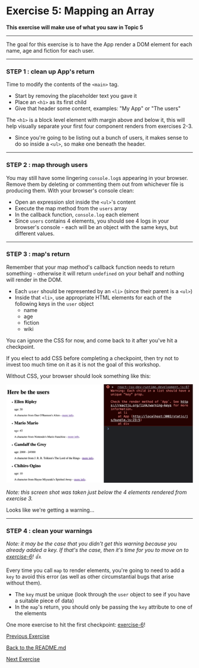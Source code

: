 # Exercise 5: Mapping an Array

**This exercise will make use of what you saw in Topic 5**

---

The goal for this exercise is to have the App render a DOM element for each name, age and fiction for each user.

---

### **STEP 1** : clean up App's return

Time to modify the contents of the `<main>` tag.

- Start by removing the placeholder text you gave it
- Place an `<h1>` as its first child
- Give that header some content, examples: "My App" or "The users"

The `<h1>` is a block level element with margin above and below it, this will help visually separate your first four component renders from exercises 2-3.

- Since you're going to be listing out a bunch of users, it makes sense to do so inside a `<ul>`, so make one beneath the header.

---

### **STEP 2** : map through users

You may still have some lingering `console.log`s appearing in your browser. Remove them by deleting or commenting them out from whichever file is producing them. With your browser's console clean:

- Open an expression slot inside the `<ul>`'s content
- Execute the map method from the `users` array
- In the callback function, `console.log` each element
- Since `users` contains 4 elements, you should see 4 logs in your browser's console - each will be an object with the same keys, but different values.

---

### **STEP 3** : map's return

Remember that your map method's callback function needs to return something - otherwise it will return `undefined` on your behalf and nothing will render in the DOM.

- Each `user` should be represented by an `<li>` (since their parent is a `<ul>`)
- Inside that `<li>`, use appropriate HTML elements for each of the following keys in the `user` object
  - name
  - age
  - fiction
  - wiki

You can ignore the CSS for now, and come back to it after you've hit a checkpoint.

If you elect to add CSS before completing a checkpoint, then try not to invest too much time on it as it is not the goal of this workshop.

Without CSS, your browser should look something like this:

![browser after mapping through users](./assets/after-characters-mapped.png)

_Note: this screen shot was taken just below the 4 elements rendered from exercise 3._

Looks like we're getting a warning...

---

### **STEP 4** : clean your warnings

_Note: it may be the case that you didn't get this warning because you already added a key. If that's the case, then it's time for you to move on to [exercise-6](./exercise-6.md)! 👍._

Every time you call `map` to render elements, you're going to need to add a `key` to avoid this error (as well as other circumstantial bugs that arise without them).

- The `key` must be unique (look through the `user` object to see if you have a suitable piece of data)
- In the `map`'s return, you should only be passing the `key` attribute to one of the elements

One more exercise to hit the first checkpoint: [exercise-6](./exercise-6.md)!

[Previous Exercise](./exercise-4.md)

[Back to the README.md](../README.md)

[Next Exercise](./exercise-6.md)
